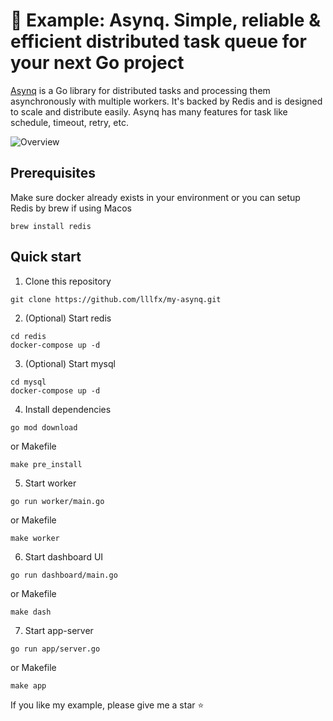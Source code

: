 # 📖 Example: Asynq. Simple, reliable & efficient distributed task queue for your next Go project

[Asynq](https://github.com/hibiken/asynq) is a Go library for distributed tasks and processing them asynchronously with multiple workers. It's backed by Redis and is designed to scale and distribute easily.
Asynq has many features for task like schedule, timeout, retry, etc.

![Overview](https://user-images.githubusercontent.com/11155743/116358505-656f5f80-a806-11eb-9c16-94e49dab0f99.jpg)

## Prerequisites
Make sure docker already exists in your environment or you can setup Redis by brew if using Macos
```console
brew install redis
```

## Quick start
1. Clone this repository
```console
git clone https://github.com/lllfx/my-asynq.git
```
2. (Optional) Start redis
```console
cd redis
docker-compose up -d
```
3. (Optional) Start mysql
```console
cd mysql
docker-compose up -d

```
4. Install dependencies
```console
go mod download
```
or Makefile
```console
make pre_install
```
5. Start worker
```console
go run worker/main.go
```
or Makefile
```console
make worker
```
6. Start dashboard UI
```console
go run dashboard/main.go
```
or Makefile
```console
make dash
```

7. Start app-server
```console
go run app/server.go
```
or Makefile
```console
make app
```

If you like my example, please give me a star ⭐
